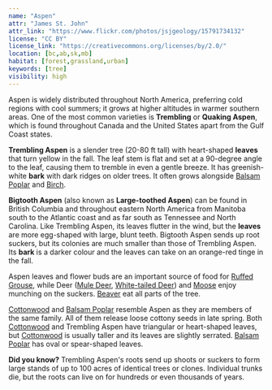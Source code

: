 ```yaml
---
name: "Aspen"
attr: "James St. John"
attr_link: "https://www.flickr.com/photos/jsjgeology/15791734132"
license: "CC BY"
license_link: "https://creativecommons.org/licenses/by/2.0/"
location: [bc,ab,sk,mb]
habitat: [forest,grassland,urban]
keywords: [tree]
visibility: high
---
```

Aspen is widely distributed throughout North America, preferring cold regions with cool summers; it grows at higher altitudes in warmer southern areas. One of the most common varieties is **Trembling** or **Quaking Aspen**, which is found throughout Canada and the United States apart from the Gulf Coast states.

**Trembling Aspen** is a slender tree (20-80 ft tall) with heart-shaped **leaves** that turn yellow in the fall. The leaf stem is flat and set at a 90-degree angle to the leaf, causing them to tremble in even a gentle breeze. It has greenish-white **bark** with dark ridges on older trees. It often grows alongside [Balsam Poplar](/trees/balpop/) and [Birch](/trees/birch/).

**Bigtooth Aspen** (also known as **Large-toothed Aspen**) can be found in British Columbia and throughout eastern North America from Manitoba south to the Atlantic coast and as far south as Tennessee and North Carolina. Like Trembling Aspen, its leaves flutter in the wind, but the **leaves** are more egg-shaped with large, blunt teeth. Bigtooth Aspen sends up root suckers, but its colonies are much smaller than those of Trembling Aspen. Its **bark** is a darker colour and the leaves can take on an orange-red tinge in the fall.

Aspen leaves and flower buds are an important source of food for [Ruffed Grouse](/birds/rufgrouse/), while Deer ([Mule Deer](/animals/muledeer/), [White-tailed Deer](/animals/whtdeer/)) and [Moose](/animals/moose/) enjoy munching on the suckers. [Beaver](/animals/beaver/) eat all parts of the tree.

[Cottonwood](/trees/cotton/) and [Balsam Poplar](/trees/balpop/) resemble Aspen as they are members of the same family. All of them release loose cottony seeds in late spring.  Both [Cottonwood](/trees/cotton/) and Trembling Aspen have triangular or heart-shaped leaves, but [Cottonwood](/trees/cotton/) is usually taller and its leaves are slightly serrated. [Balsam Poplar](/trees/balpop/) has oval or spear-shaped leaves.

**Did you know?** Trembling Aspen's roots send up shoots or suckers to form large stands of up to 100 acres of identical trees or clones. Individual trunks die, but the roots can live on for hundreds or even thousands of years.
